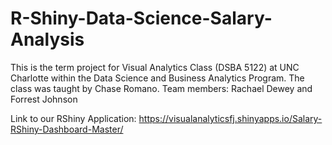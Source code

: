 # R-Shiny-Data-Science-Salary-Analysis

This is the term project for Visual Analytics Class (DSBA 5122) at UNC Charlotte within the Data Science and Business Analytics Program. The class was taught by Chase Romano.
Team members: Rachael Dewey and Forrest Johnson

Link to our RShiny Application:
https://visualanalyticsfj.shinyapps.io/Salary-RShiny-Dashboard-Master/
